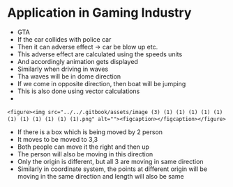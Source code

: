 # Application in Gaming Industry

* GTA
* If the car collides with police car
* Then it can adverse effect -> car be blow up etc.
* This adverse effect are calculated using the speeds units
* And accordingly animation gets displayed
* Similarly when driving in waves
* Tha waves will be in dome direction
* If we come in opposite direction, then boat will be jumping
* This is also done using vector calculations
*

    <figure><img src="../../.gitbook/assets/image (3) (1) (1) (1) (1) (1) (1) (1) (1) (1) (1) (1).png" alt=""><figcaption></figcaption></figure>
* If there is a box which is being moved by 2 person
* It moves to be moved to 3,3
* Both people can move it the right and then up
* The person will also be moving in this direction
* Only the origin is different, but all 3 are moving in same direction
* Similarly in coordinate system, the points at different origin will be moving in the same direction and length will also be same
